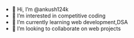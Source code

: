 - 👋 Hi, I’m @ankush124k
- 👀 I’m interested in competitive coding
- 🌱 I’m currently learning web development,DSA
- 💞️ I’m looking to collaborate on web projects

 
